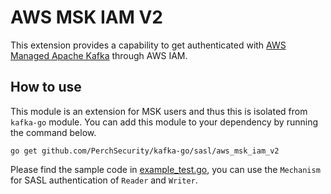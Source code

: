 # AWS MSK IAM V2

This extension provides a capability to get authenticated with [AWS Managed Apache Kafka](https://aws.amazon.com/msk/)
through AWS IAM.

## How to use

This module is an extension for MSK users and thus this is isolated from `kafka-go` module.
You can add this module to your dependency by running the command below.

```shell
go get github.com/PerchSecurity/kafka-go/sasl/aws_msk_iam_v2
```

Please find the sample code in [example_test.go](./example_test.go), you can use the `Mechanism` for SASL authentication of `Reader` and `Writer`.
